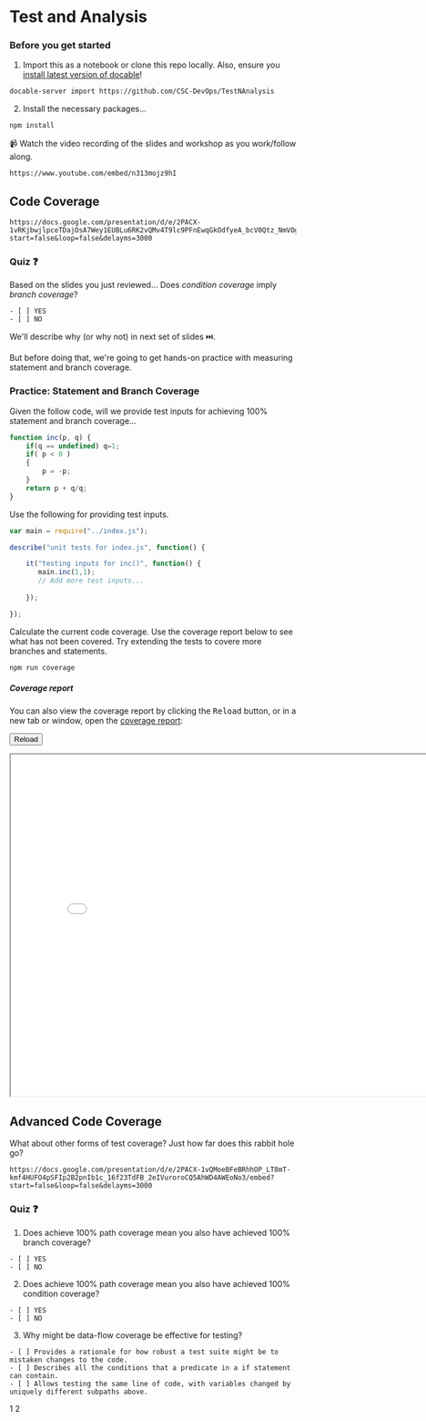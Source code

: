 # Test and Analysis

### Before you get started

1. Import this as a notebook or clone this repo locally. Also, ensure you [install latest version of docable](https://github.com/ottomatica/docable-notebooks/blob/master/docs/install.md)!

```bash
docable-server import https://github.com/CSC-DevOps/TestNAnalysis
```

2. Install the necessary packages...

```bash | {type: 'command'}
npm install
```

📹 Watch the video recording of the slides and workshop as you work/follow along.

``` | {type:'youtube'}
https://www.youtube.com/embed/n313mojz9hI
```

## Code Coverage

``` | {type:'slides'}
https://docs.google.com/presentation/d/e/2PACX-1vRKjbwjlpceTDajOsA7Wey1EUBLu6RK2vQMv4T9lc9PFnEwqGkOdfyeA_bcV0Qtz_NmVOg_vBF__tSr/embed?start=false&loop=false&delayms=3000
```

### Quiz ❓

Based on the slides you just reviewed... Does *condition coverage* imply *branch coverage*?

```js|{type:'quiz', quiz_type:'singlechoice', quiz_answers:'1'}
- [ ] YES
- [ ] NO
```

We'll describe why (or why not) in next set of slides ⏭️.

But before doing that, we're going to get hands-on practice with measuring statement and branch coverage.

### Practice: Statement and Branch Coverage

Given the follow code, will we provide test inputs for achieving 100% statement and branch coverage...

```js
function inc(p, q) {
    if(q == undefined) q=1;
    if( p < 0 )
    {
        p = -p;
    }
    return p + q/q;
}
```

Use the following for providing test inputs.

```js | {type: 'file', path: 'test/test.js'}
var main = require("../index.js");

describe("unit tests for index.js", function() {

    it("testing inputs for inc()", function() {
       main.inc(1,1);
       // Add more test inputs...
       
    });

});
```

Calculate the current code coverage. Use the coverage report below to see what has not been covered. Try extending the tests to covere more branches and statements.

```bash | {type: 'command'}
npm run coverage
```



##### Coverage report

You can also view the coverage report by clicking the <kbd>Reload</kbd> button, or in a new tab or window, open the [coverage report](coverage/lcov-report/index.html):

<button onclick="window.frames['serviceFrameSend'].src+='';">Reload</button>
<iframe id="serviceFrameSend" src="./coverage/lcov-report/index.html" width="800" height="600"  frameborder="1"></iframe>

## Advanced Code Coverage

What about other forms of test coverage? Just how far does this rabbit hole go?

``` | {type:'slides'}
https://docs.google.com/presentation/d/e/2PACX-1vQMoeBFeBRhhOP_LT8mT-kmf4HUFO4pSFIp2B2pnIb1c_16f23TdFB_2eIVuroroCQ5AhWD4AWEoNo3/embed?start=false&loop=false&delayms=3000
```

### Quiz ❓

1. Does achieve 100% path coverage mean you also have achieved 100% branch coverage?

```js|{type:'quiz', quiz_type:'singlechoice', quiz_answers:'0'}
- [ ] YES
- [ ] NO
```

2. Does achieve 100% path coverage mean you also have achieved 100% condition coverage?

```js|{type:'quiz', quiz_type:'singlechoice', quiz_answers:'1'}
- [ ] YES
- [ ] NO
```

3. Why might be data-flow coverage be effective for testing?

```js|{type:'quiz', quiz_type:'singlechoice', quiz_answers:'2'}
- [ ] Provides a rationale for how robust a test suite might be to mistaken changes to the code.
- [ ] Describes all the conditions that a predicate in a if statement can contain.
- [ ] Allows testing the same line of code, with variables changed by uniquely different subpaths above.
```

1
2
